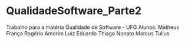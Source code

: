 # QualidadeSoftware_Parte2
Trabalho para a matéria Qualidade de Software - UFG
Alunos:
Matheus França
Rogério Amorim
Luiz Eduardo
Thiago Nonato
Marcus Tulius
